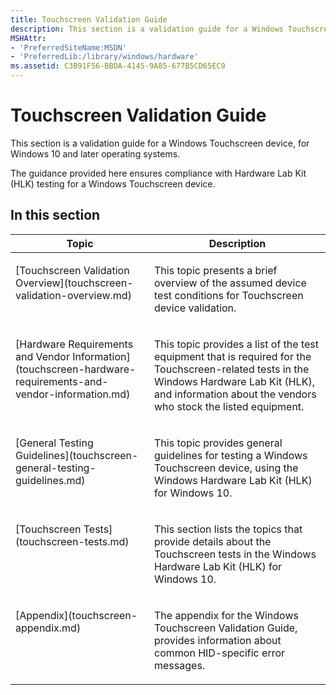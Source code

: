 ```yaml
---
title: Touchscreen Validation Guide
description: This section is a validation guide for a Windows Touchscreen device, for Windows 10 and later operating systems.
MSHAttr:
- 'PreferredSiteName:MSDN'
- 'PreferredLib:/library/windows/hardware'
ms.assetid: C3B91F56-BBDA-4145-9A85-677B5CD65EC9
---
```


# Touchscreen Validation Guide


This section is a validation guide for a Windows Touchscreen device, for Windows 10 and later operating systems.

The guidance provided here ensures compliance with Hardware Lab Kit (HLK) testing for a Windows Touchscreen device.

## In this section


<table>
<thead valign="bottom">
<tr class="header">
<th>Topic</th>
<th>Description</th>
</tr>
</thead>
<tbody valign="top">
<tr class="odd">
<td><p>[Touchscreen Validation Overview](touchscreen-validation-overview.md)</p></td>
<td><p>This topic presents a brief overview of the assumed device test conditions for Touchscreen device validation.</p></td>
</tr>
<tr class="even">
<td><p>[Hardware Requirements and Vendor Information](touchscreen-hardware-requirements-and-vendor-information.md)</p></td>
<td><p>This topic provides a list of the test equipment that is required for the Touchscreen-related tests in the Windows Hardware Lab Kit (HLK), and information about the vendors who stock the listed equipment.</p></td>
</tr>
<tr class="odd">
<td><p>[General Testing Guidelines](touchscreen-general-testing-guidelines.md)</p></td>
<td><p>This topic provides general guidelines for testing a Windows Touchscreen device, using the Windows Hardware Lab Kit (HLK) for Windows 10.</p></td>
</tr>
<tr class="even">
<td><p>[Touchscreen Tests](touchscreen-tests.md)</p></td>
<td><p>This section lists the topics that provide details about the Touchscreen tests in the Windows Hardware Lab Kit (HLK) for Windows 10.</p></td>
</tr>
<tr class="odd">
<td><p>[Appendix](touchscreen-appendix.md)</p></td>
<td><p>The appendix for the Windows Touchscreen Validation Guide, provides information about common HID-specific error messages.</p></td>
</tr>
</tbody>
</table>
